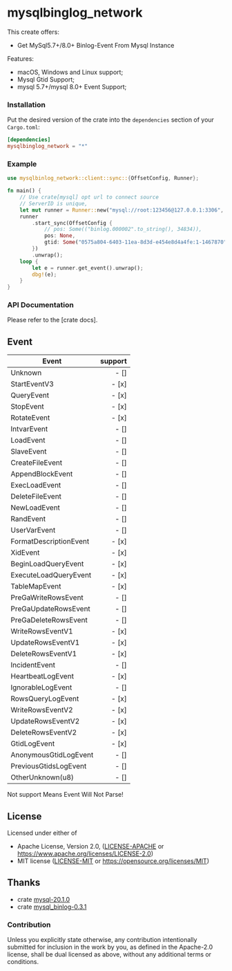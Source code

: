 # mysqlbinglog_network

This create offers:

*  Get MySql5.7+/8.0+ Binlog-Event From Mysql Instance

Features:

*   macOS, Windows and Linux support;
*   Mysql Gtid Support;
*   mysql 5.7+/mysql 8.0+ Event Support;


### Installation

Put the desired version of the crate into the `dependencies` section of your `Cargo.toml`:

```toml
[dependencies]
mysqlbinglog_network = "*"
```

### Example

```rust
use mysqlbinlog_network::client::sync::{OffsetConfig, Runner};

fn main() {
    // Use crate[mysql] opt url to connect source
    // ServerID is unique,
    let mut runner = Runner::new("mysql://root:123456@127.0.0.1:3306", 1111).unwrap();
    runner
        .start_sync(OffsetConfig {
            // pos: Some(("binlog.000002".to_string(), 34834)),
            pos: None,
            gtid: Some("0575a804-6403-11ea-8d3d-e454e8d4a4fe:1-1467870".into()),
        })
        .unwrap();
    loop {
        let e = runner.get_event().unwrap();
        dbg!(e);
    }
}

```

### API Documentation

Please refer to the [crate docs].

## Event

Event|support
--|--:
Unknown|- []
StartEventV3|- [x]
QueryEvent|- [x]
StopEvent|- [x]
RotateEvent|- [x]
IntvarEvent|- []
LoadEvent|- []
SlaveEvent|- []
CreateFileEvent|- []
AppendBlockEvent|- []
ExecLoadEvent|- []
DeleteFileEvent|- []
NewLoadEvent|- []
RandEvent|- []
UserVarEvent|- []
FormatDescriptionEvent|- [x]
XidEvent|- [x]
BeginLoadQueryEvent|- [x]
ExecuteLoadQueryEvent|- [x]
TableMapEvent|- [x]
PreGaWriteRowsEvent|- []
PreGaUpdateRowsEvent|- []
PreGaDeleteRowsEvent|- []
WriteRowsEventV1|- [x]
UpdateRowsEventV1|- [x]
DeleteRowsEventV1|- [x]
IncidentEvent|- []
HeartbeatLogEvent|- [x]
IgnorableLogEvent|- []
RowsQueryLogEvent|- [x]
WriteRowsEventV2|- [x]
UpdateRowsEventV2|- [x]
DeleteRowsEventV2|- [x]
GtidLogEvent|- [x]
AnonymousGtidLogEvent|- []
PreviousGtidsLogEvent|- []
OtherUnknown(u8)|- []

Not support Means Event Will Not Parse!
## License

Licensed under either of

* Apache License, Version 2.0, ([LICENSE-APACHE](LICENSE-APACHE) or https://www.apache.org/licenses/LICENSE-2.0)
* MIT license ([LICENSE-MIT](LICENSE-MIT) or https://opensource.org/licenses/MIT)

## Thanks

* crate [mysql-20.1.0](https://crates.io/crates/mysql)
* crate [mysql_binlog-0.3.1](https://crates.io/crates/mysql_binlog)

### Contribution

Unless you explicitly state otherwise, any contribution intentionally
submitted for inclusion in the work by you, as defined in the Apache-2.0
license, shall be dual licensed as above, without any additional terms or
conditions.
